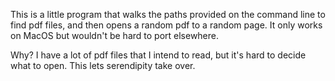This is a little program that walks the paths provided on the command line
to find pdf files, and then opens a random pdf to a random page. It only
works on MacOS but wouldn't be hard to port elsewhere.

Why? I have a lot of pdf files that I intend to read, but it's hard to decide
what to open. This lets serendipity take over.